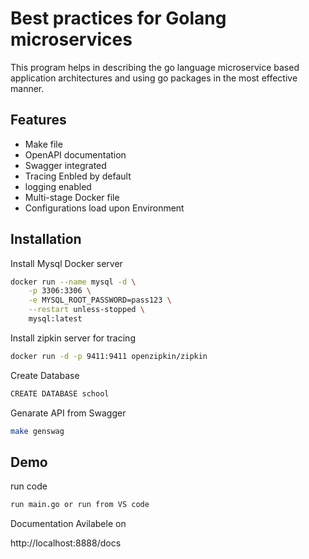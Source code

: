 
# Best practices for Golang microservices

This program helps in describing the go language microservice based  application architectures and using go packages in the most effective manner. 


## Features
- Make file 
- OpenAPI documentation
- Swagger integrated
- Tracing Enbled by default 
- logging enabled
- Multi-stage Docker file 
- Configurations load upon Environment 


## Installation

Install Mysql Docker server 

```bash
docker run --name mysql -d \
    -p 3306:3306 \
    -e MYSQL_ROOT_PASSWORD=pass123 \
    --restart unless-stopped \
    mysql:latest
```
    
Install zipkin server for tracing

```bash
docker run -d -p 9411:9411 openzipkin/zipkin
```
 Create Database    

```bash
CREATE DATABASE school
```
Genarate API from Swagger 
```bash
make genswag
```
## Demo

run code

```bash
run main.go or run from VS code
```
Documentation Avilabele on 

http://localhost:8888/docs
